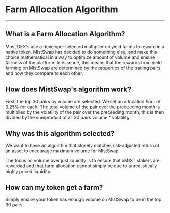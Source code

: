 # Farm Allocation Algorithm

---

## What is a Farm Allocation Algorithm?

Most DEX's use a developer selected multiplier on yield farms to reward in a native token. MistSwap has decided to do something else, and make this choice mathematical in a way to optimize amount of volume and ensure fairness of the platform. In essence, this means that the rewards from yield farming on MistSwap are determined by the properties of the trading pairs and how they compare to each other.

## How does MistSwap's algorithm work?

First, the top 30 pairs by volume are selected. We set an allocation floor of 0.25% for each. The total volume of the pair over the preceeding month is multiplied by the volatility of the pair over the preceeding month, this is then divided by the sumproduct of all 30 pairs volume * volatility.

## Why was this algorithm selected?

We want to have an algorithm that closely matches risk-adjusted return of an asset to encourage maximum volume for MistSwap.

The focus on volume over just liquidity is to ensure that xMIST stakers are rewarded and that farm allocation cannot simply be due to unrealistically highly priced liquidity.

## How can my token get a farm?

Simply ensure your token has enough volume on MistSwap to be in the top 30 pairs.
